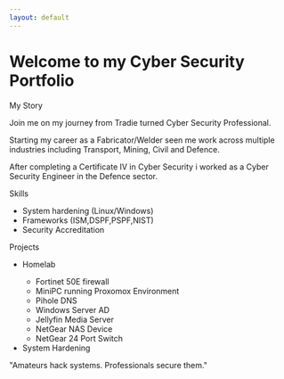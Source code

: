 ```yaml
---
layout: default
---
```


<link rel="stlyesheet" href="/assets/css/style.css">

<div class="container">
<h1>Welcome to my Cyber Security Portfolio</h1>

<p class="paragraph-heading">
    My Story
</p>

Join me on my journey from Tradie turned Cyber Security Professional.</p>
Starting my career as a Fabricator/Welder seen me work across multiple industries including Transport, Mining, Civil and Defence.</p>
After completing a Certificate IV in Cyber Security i worked as a Cyber Security Engineer in the Defence sector.</p>

<p class="paragraph-heading">
    Skills
</p>
<ul>
    <li>System hardening (Linux/Windows)</li>
    <li>Frameworks (ISM,DSPF,PSPF,NIST)</li>
    <li>Security Accreditation</li>
</ul>

<p class="paragraph-heading">
    Projects
</p>
<ul>
    <li>Homelab</li>
    <ul>
        <li>Fortinet 50E firewall</li>
        <li>MiniPC running Proxomox Environment</li>
        <li>Pihole DNS</li>
        <li>Windows Server AD</li>
        <li>Jellyfin Media Server</li>
        <li>NetGear NAS Device</li>
        <li>NetGear 24 Port Switch</li>
    </ul>
    <li>System Hardening</li>
</ul>

"Amateurs hack systems. Professionals secure them."

</div>

